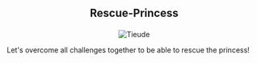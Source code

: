 ## <p align="center">Rescue-Princess </p>
<p align="center"> <img src="https://github.com/kimanh24022001/Rescue-Princess/blob/master/Rescue%20Princess.gif" alt="Tieude" /> </p>
Let's overcome all challenges together to be able to rescue the princess!
